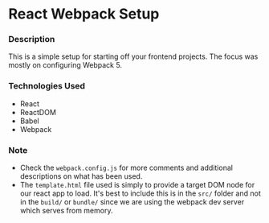 # React Webpack Setup

### Description

This is a simple setup for starting off your frontend projects. The focus was mostly on configuring Webpack 5.

### Technologies Used
- React
- ReactDOM
- Babel
- Webpack

### Note
- Check the `webpack.config.js` for more comments and additional descriptions on what has been used.
- The `template.html` file used is simply to provide a target DOM node for our react app to load. It's best to include this is in the `src/` folder and not in the `build/` or `bundle/` since we are using the webpack dev server which serves from memory.